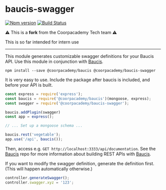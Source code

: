 baucis-swagger
==============

[![Npm version](https://img.shields.io/npm/v/@coorpacademy/baucis-swagger.svg)](https://www.npmjs.com/package/@coorpacademy/baucis-swagger)
[![Build Status](https://travis-ci.com/CoorpAcademy/baucis.svg?branch=master)](https://travis-ci.com/CoorpAcademy/baucis)

:warning: This is a **fork** from the Coorpacademy Tech team :warning:

This is so far intended for intern use

--------

This module generates customizable swagger definitions for your Baucis API.  Use this module in conjunction with [Baucis](https://github.com/Coorpacademy/baucis).

    npm install --save @coorpacademy/baucis @coorpacademy/baucis-swagger

It is very easy to use.  Include the package after baucis is included, and before your API is built.

```js
const express = require('express');
const baucis = require('@coorpacademy/baucis')(mongoose, express);
const swagger = require('@coorpacademy/baucis-swagger');

baucis.addPlugin(swagger)
const app = express();

// ... Set up a mongoose schema ...

baucis.rest('vegetable');
app.use('/api', baucis());
```
Then, access e.g. `GET http://localhost:3333/api/documentation`.  See the [Baucis](https://github.com/wprl/baucis) repo for more information about building REST APIs with [Baucis](https://github.com/wprl/baucis).

If you want to modify the swagger definition, generate the definition first.  (This will happen automatically otherwise.)

```javascript
controller.generateSwagger();
controller.swagger.xyz = '123';
```
